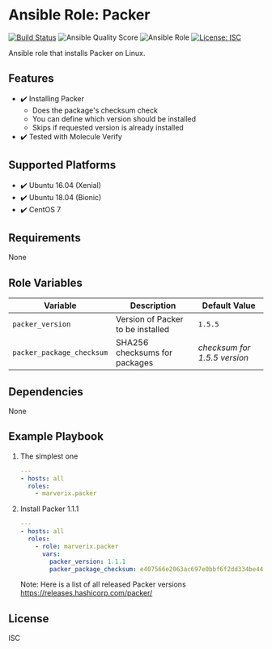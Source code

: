 # Ansible Role: Packer

[![Build Status](https://travis-ci.com/marverix/ansible-role-packer.svg?branch=master)](https://travis-ci.com/marverix/ansible-role-packer)
![Ansible Quality Score](https://img.shields.io/ansible/quality/48226)
![Ansible Role](https://img.shields.io/ansible/role/48226)
[![License: ISC](https://img.shields.io/badge/License-ISC-blue.svg)](LICENSE)

Ansible role that installs Packer on Linux.

## Features

- ✔️ Installing Packer
  - Does the package's checksum check
  - You can define which version should be installed
  - Skips if requested version is already installed
- ✔️ Tested with Molecule Verify

## Supported Platforms

- ✔️ Ubuntu 16.04 (Xenial)
- ✔️ Ubuntu 18.04 (Bionic)
- ✔️ CentOS 7

## Requirements

None

## Role Variables

Variable | Description | Default Value
--- | --- | ---
`packer_version` | Version of Packer to be installed | `1.5.5`
`packer_package_checksum` | SHA256 checksums for packages | *checksum for 1.5.5 version*

## Dependencies

None

## Example Playbook

1. The simplest one

    ```yml
    ---
    - hosts: all
      roles:
        - marverix.packer
    ```

1. Install Packer 1.1.1

    ```yml
    ---
    - hosts: all
      roles:
        - role: marverix.packer
          vars:
            packer_version: 1.1.1
            packer_package_checksum: e407566e2063ac697e0bbf6f2dd334be448d58bed93f44a186408bf1fc54c552
    ```

    Note: Here is a list of all released Packer versions https://releases.hashicorp.com/packer/

## License

ISC
